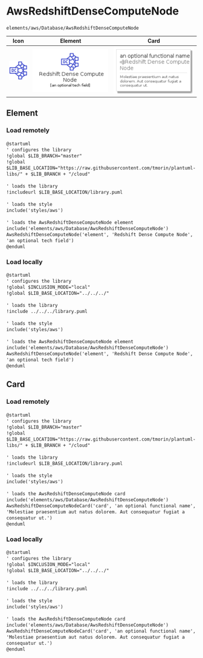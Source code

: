 # AwsRedshiftDenseComputeNode
```text
elements/aws/Database/AwsRedshiftDenseComputeNode
```
| Icon | Element | Card |
| :-: | :-: | --- |
| ![AwsRedshiftDenseComputeNode icon](../../../icons/aws/Database/AwsRedshiftDenseComputeNode.png) | ![AwsRedshiftDenseComputeNode element](AwsRedshiftDenseComputeNode.element.png) | ![AwsRedshiftDenseComputeNode card](AwsRedshiftDenseComputeNode.card.png) |
## Element
### Load remotely
```plantuml
@startuml
' configures the library
!global $LIB_BRANCH="master"
!global $LIB_BASE_LOCATION="https://raw.githubusercontent.com/tmorin/plantuml-libs/" + $LIB_BRANCH + "/cloud"

' loads the library
!includeurl $LIB_BASE_LOCATION/library.puml

' loads the style
include('styles/aws')

' loads the AwsRedshiftDenseComputeNode element
include('elements/aws/Database/AwsRedshiftDenseComputeNode')
AwsRedshiftDenseComputeNode('element', 'Redshift Dense Compute Node', 'an optional tech field')
@enduml
```
### Load locally
```plantuml
@startuml
' configures the library
!global $INCLUSION_MODE="local"
!global $LIB_BASE_LOCATION="../../../"

' loads the library
!include ../../../library.puml

' loads the style
include('styles/aws')

' loads the AwsRedshiftDenseComputeNode element
include('elements/aws/Database/AwsRedshiftDenseComputeNode')
AwsRedshiftDenseComputeNode('element', 'Redshift Dense Compute Node', 'an optional tech field')
@enduml
```
## Card
### Load remotely
```plantuml
@startuml
' configures the library
!global $LIB_BRANCH="master"
!global $LIB_BASE_LOCATION="https://raw.githubusercontent.com/tmorin/plantuml-libs/" + $LIB_BRANCH + "/cloud"

' loads the library
!includeurl $LIB_BASE_LOCATION/library.puml

' loads the style
include('styles/aws')

' loads the AwsRedshiftDenseComputeNode card
include('elements/aws/Database/AwsRedshiftDenseComputeNode')
AwsRedshiftDenseComputeNodeCard('card', 'an optional functional name', 'Molestiae praesentium aut natus dolorem. Aut consequatur fugiat a consequatur ut.')
@enduml
```
### Load locally
```plantuml
@startuml
' configures the library
!global $INCLUSION_MODE="local"
!global $LIB_BASE_LOCATION="../../../"

' loads the library
!include ../../../library.puml

' loads the style
include('styles/aws')

' loads the AwsRedshiftDenseComputeNode card
include('elements/aws/Database/AwsRedshiftDenseComputeNode')
AwsRedshiftDenseComputeNodeCard('card', 'an optional functional name', 'Molestiae praesentium aut natus dolorem. Aut consequatur fugiat a consequatur ut.')
@enduml
```
